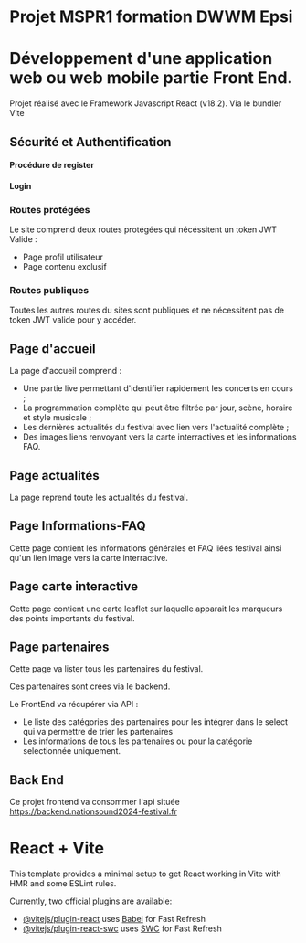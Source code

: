 
# Projet MSPR1 formation DWWM Epsi

# Développement d'une application web ou web mobile partie Front End.


Projet réalisé avec le Framework Javascript React (v18.2).
Via le bundler Vite



## Sécurité et Authentification

#### Procédure de register 

#### Login 



### Routes protégées 

Le site comprend deux routes protégées qui nécéssitent un token JWT Valide :
- Page profil utilisateur 
- Page contenu exclusif

### Routes publiques 

Toutes les autres routes du sites sont publiques et ne nécessitent pas de token JWT valide pour y accéder.


## Page d'accueil

La page d'accueil comprend :
- Une partie live permettant d'identifier rapidement les concerts en cours ;
- La programmation complète qui peut être filtrée par jour, scène, horaire et style musicale ;
- Les dernières actualités du festival avec lien vers l'actualité complète ;
- Des images liens renvoyant vers la carte interractives et les informations FAQ.

## Page actualités

La page reprend toute les actualités du festival.

## Page Informations-FAQ

Cette page contient les informations générales et FAQ liées festival ainsi qu'un lien image vers la carte interractive.

## Page carte interactive

Cette page contient une carte leaflet sur laquelle apparait les marqueurs des points importants du festival.


## Page partenaires

Cette page va lister tous les partenaires du festival. 

Ces partenaires sont crées via le backend.

Le FrontEnd va récupérer via API :
- Le liste des catégories des partenaires pour les intégrer dans le select qui va permettre de trier les partenaires 
- Les informations de tous les partenaires ou pour la catégorie selectionnée uniquement.

## Back End

Ce projet frontend va consommer l'api située https://backend.nationsound2024-festival.fr







# React + Vite

This template provides a minimal setup to get React working in Vite with HMR and some ESLint rules.

Currently, two official plugins are available:

- [@vitejs/plugin-react](https://github.com/vitejs/vite-plugin-react/blob/main/packages/plugin-react/README.md) uses [Babel](https://babeljs.io/) for Fast Refresh
- [@vitejs/plugin-react-swc](https://github.com/vitejs/vite-plugin-react-swc) uses [SWC](https://swc.rs/) for Fast Refresh
